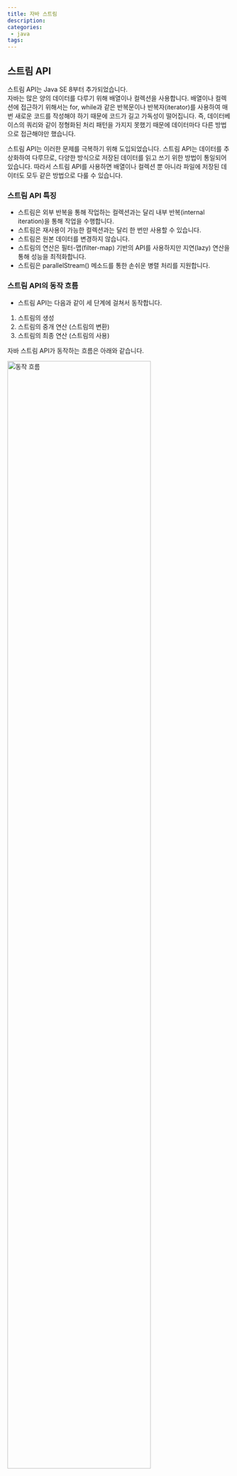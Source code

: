 ```yaml
---
title: 자바 스트림
description:
categories:
 - java
tags:
---
```

## 스트림 API
스트림 API는 Java SE 8부터 추가되었습니다.  
자바는 많은 양의 데이터를 다루기 위해 배열이나 컬렉션을 사용합니다. 배열이나 컬렉션에 접근하기 위해서는 for, while과 같은 반복문이나 반복자(iterator)를 사용하여 매번 새로운 코드를 작성해야 하기 때문에 코드가 길고 가독성이 떨어집니다. 즉, 데이터베이스의 쿼리와 같이 정형화된 처리 패턴을 가지지 못했기 때문에 데이터마다 다른 방법으로 접근해야만 했습니다.

스트림 API는 이러한 문제를 극복하기 위해 도입되었습니다. 스트림 API는 데이터를 추상화하여 다루므로, 다양한 방식으로 저장된 데이터를 읽고 쓰기 위한 방법이 통일되어있습니다. 따라서 스트림 API를 사용하면 배열이나 컬렉션 뿐 아니라 파일에 저장된 데이터도 모두 같은 방법으로 다룰 수 있습니다.


### 스트림 API 특징
- 스트림은 외부 반복을 통해 작업하는 컬렉션과는 달리 내부 반복(internal iteration)을 통해 작업을 수행합니다.
- 스트림은 재사용이 가능한 컬렉션과는 달리 한 번만 사용할 수 있습니다.
- 스트림은 원본 데이터를 변경하지 않습니다.
- 스트림의 연산은 필터-맵(filter-map) 기반의 API를 사용하지만 지연(lazy) 연산을 통해 성능을 최적화합니다.
- 스트림은 parallelStream() 메소드를 통한 손쉬운 병렬 처리를 지원합니다.

### 스트림 API의 동작 흐름
- 스트림 API는 다음과 같이 세 단계에 걸쳐서 동작합니다.
1. 스트림의 생성
2. 스트림의 중개 연산 (스트림의 변환)
3. 스트림의 최종 연산 (스트림의 사용)

자바 스트림 API가 동작하는 흐름은 아래와 같습니다.

<img alt="동작 흐름" src="/assets/images/streamFlow.png" width="80%" />

### 스트림의 생성
스트림 API는 다음과 가은 다양한 데이터 소스에서 생성할 수 있습니다.

1. 컬렉션
2. 배열
3. 가변 매개변수
4. 지정된 범위의 연속된 정수
5. 특정 타입의 난수들
6. 람다 표현식
7. 파일
8. 빈 스트림

#### 컬렉션
자바의 Collection 인터페이스에는 stream() 메소드가 정의되어있습니다. 따라서 Collection 인터페이스를 구현한 모든 List와 Set컬렉션 클래스에서도 stream() 메소드로 스트림을 생성할 수 있습니다.

```java
ArrayList<Integer> list = new ArrayList<Integer>();

list.add(4);
list.add(2);
list.add(3);
list.add(1);

// 컬렉션에서 스트림 생성
Stream<Integer> stream = list.stream();
// forEach() 메소드를 이용한 스트림 요소의 순차 접근
stream.forEach(System.out::println);
```
**결과**
```
4
2
3
1
```

forEach() 메소드는 해당 스트림의 요소를 하나씩 소모해가며 순차적으로 요소에 접근하는 메소드입니다.  
따라서 같은 스트림으로는 forEach() 메소드를 한 번 밖에 호출할 수 없습니다.  
원본 데이터를 수정한 것은 아니므로 같은 데이터에 대해 다른 스트림을 생성하면 각 스트림에서 forEach() 메소드를 호출할 수 있습니다.

#### 배열
배열에 관한 스트림을 생성하기 위해 Arrays 클래스에는 다양한 형태의 stream() 메소드가 클래스 메소드로 정의되어있습니다.
또한, 기본 타입인 int, long, double 형을 저장할 수 있는 배열에 관한 스트림이 별도로 정의되어있습니다.
이러한 스트림은 java.util.stream 패키지의 IntStream, LongStream, DoubleStream 인터페이스로 각각 제공됩니다.

```java
String[] arr = new Stirng[]{"넷", "둘", "셋", "하나"};

// 배열에서 스트림 생성
Stream<String> stream1 = Arrays.stream(arr);
stream1.forEach(e -> Ssystem.out.print(e + " "));
System.out.println();
//배열의 특정 부분을 이용한 스트림 생성
Stream<String> stream2 = Arrays.stream(arr, 1, 3);
stream2.forEach(e -> System.out.print(e + ' "));
```
**결과**
```
넷 둘 셋 하나
둘 셋
```
Arrays 클래스의 stream() 메소드는 전체 배열뿐만 아니라 배열의 특정 부분만을 인덱스로 지정하여 스트림을 생성할 수 있습니다.

#### 가변 매개변수
Stream 클래스의 of() 메소드를 사용하면 가변 배개변수 (variable parameter)를 전달받아 스트림을 생성할 수 있습니다.
```java
// 가변 매개변수에서 스트림 생성
Stream<Double> stream = Stream.of(4.2, 2.5, 3.1, 1.9);
stream.forEach(System.out::println);
```
**결과**
```
4.2

2.5

3.1

1.9
```

#### 지정된 범위의 연속된 정수
짖정된 범위의 연속된 정수를 스트림으로 생성하기 위해 IntStream이나 LongStream 인터페이스에는 range()와 rangeClosed()메소드가 정의되어 있습니다.

range() 메소드는 명시된 시작 정수를 포함하지만, 명시된 마지막 정수는 포함하지 않는 스트림을 생성합니다.  
rangeClosed()메소드는 명시된 시작 정수 뿐만 아니라 명시된 마지막 정수까지도 포함하는 스트림을 생성합니다.

```java
// 지정된 범위의 연속된 정수에서 스트림 생성
IntStream stream1 = IntStream.range(1, 4);
stream1.forEach(e -> System.out.print(e + " "));
System.out.println();

IntStream stream2 = IntStream.rangeClosed(1, 4);
stream2.forEach(e -> System.out.print(e + " ");
```
**결과**
```
1 2 3
1 2 3 4
```
#### 특정 타입의 난수들
특정 타입의 난수로 이루어진 스트림을 생성하기 위해 Random 클래스에는 ints(), lnogs(), doubles()와 같은 메소드가 정의되어 있습니다.

이 메소드들은 매개변수로 스트림의 크기를 long 타입으로 전달받을 수 있습니다.
이 메소드들은 만약 매개변수를 전달받지 않으면 크기가 정해지지 않은 무한 스트림(infinite stream)을 리턴합니다.
이 경우엔 limit() 메소드를 사용하여 따로 스트림의 크기를 제한해야 합니다.

```java
// 특정 타입의 난수로 이루어진 스트림 생성
IntStream stream = new Random().ints(4);
stream.forEach(System.out::println);
```

#### 람다 표현식
- 람다 표현식: 익명 함수(Anonymous functions)를 지칭하는 용어
   - () -> {}
   - () -> 1
   - () -> { return 1; }
람다 표현식을 미개변수로 전달받아 해당 람다 표현식에 의해 반환되는 값을 요소로 하는 무한 스트림을 생성하기 위해 Stream 클래스에는 iterate()와 generate() 메소드가 정의되어있습니다.

iterate() 메소드는 시드로 명시된 값을 람다 표현식에 사용하여 반환된 값을 다시 시드로 사용하는 방식으로 무한 스트림을 생성합니다. 반면에 generate() 메소드는 매개변수가 없는 람다 표현식을 사용하여 반환된 값으로 무한 스트림을 생성합니다.
```java
IntStream stream = Stream.iterate(2, n -> n+2); // 2, 4, 6, ...
```

#### 파일
파일의 한 행(line)을 요소로 하는 스트림을 생성하기 위해 java.io.file.Files 클래스에는 lines() 메소드가 정의되어있습니다.
또한, java.io.BufferedReader 클래스의 lines() 메소드를 사용하면 파일 뿐만 아니라 다른 입력으로부터도 데이터를 행(line) 단위로 읽어올 수 있습니다.

```java
Stream<String> stream = Files.lines(Path path);
```
#### 빈 스트림
아무 요소도 가지지 않는 빈 스트림은 Stream 클래스의 empty() 메소드를 사용하여 생성할 수 있습니다.
```java
// 빈 스트림 생성
Stream<Object> stream = Stream.empty();
System.out.println(stream.count());
```
**결과**
```
0
```